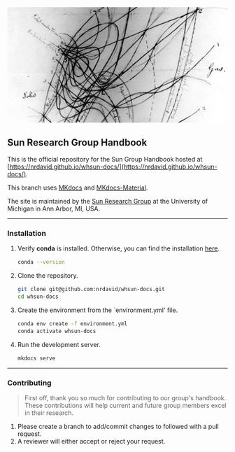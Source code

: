 <img src='docs/assets/maxwell.jpg'>

## Sun Research Group Handbook

This is the official repository for the Sun Group Handbook hosted at [https://nrdavid.github.io/whsun-docs/](https://nrdavid.github.io/whsun-docs/).

This branch uses [MKdocs](https://www.mkdocs.org/) and [MKdocs-Material](https://squidfunk.github.io/mkdocs-material/).

The site is maintained by the [Sun Research Group](https://whsunresearch.group/) at the University of Michigan in Ann Arbor, MI, USA.

---
### Installation
1. Verify **conda** is installed. Otherwise, you can find the installation [here](https://conda.io/projects/conda/en/latest/user-guide/install/index.html).
    ```sh
    conda --version
    ```

2. Clone the repository.
    ```sh
    git clone git@github.com:nrdavid/whsun-docs.git
    cd whsun-docs
    ```

3. Create the environment from the `environment.yml' file.
    ```sh
    conda env create -f environment.yml
    conda activate whsun-docs
    ```

4. Run the development server.
    ```sh
    mkdocs serve
    ```

---
### Contributing

> First off, thank you so much for contributing to our group's handbook. These contributions will help current and future group members excel in their research.

1. Please create a branch to add/commit changes to followed with a pull request.
2. A reviewer will either accept or reject your request.
